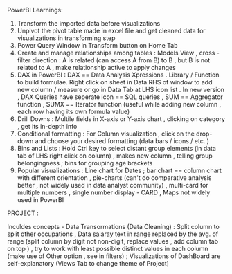 PowerBI Learnings:

1. Transform the imported data before visualizations
2. Unpivot the pivot table made in excel file and get cleaned data for visualizations in transforming step 
3.  Power Query Window in Transform button on Home Tab
4.  Create and manage relationships among tables : Models View , cross - filter direction : A is related (can access A from B) to B , but B is not related to A , make relationship active to apply changes
5.  DAX in PowerBI : DAX == Data Analysis Xpressions . Library / Function to build formulae. Right click on sheet in Data RHS of window to add new column / measure or go in Data Tab at LHS icon list . In new version , DAX Queries have seperate icon == SQL queries , SUM == Aggregator function , SUMX == Iterator function (useful while adding new column , each row having its own formula value) 
6.  Drill Downs : Multile fields in X-axis or Y-axis chart , clicking on category , get its in-depth info
7.  Conditional formatting : For Column visualization , click on the drop-down and choose your desired formatting (data bars / icons / etc. )
8.  Bins and Lists :    Hold Ctrl key to select distant group elements (in data tab of LHS right click on column)  , makes new column , telling group belongingness ; bins for grouping age brackets
9.  Popular visualizations : Line chart for Dates ; bar chart == column chart with different orientation , pie-charts (can't do comparative analysis better , not widely used in data analyst community) , multi-card for multiple numbers , single number display - CARD , Maps not widely used in PowerBI




PROJECT :

Inculdes concepts - Data Transormations (Data Cleaning) : Split column to split other occupations , Data salaray text in range replaced by the avg. of range (split column by digit not non-digit, replace values , add column tab on top ) , try to work with least possible distinct values in each column (make use of Other option , see in filters)   ;   Visualizations of DashBoard are self-explanatory (Views Tab to change theme of Project)
